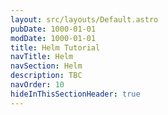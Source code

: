 ```yaml
---
layout: src/layouts/Default.astro
pubDate: 1000-01-01
modDate: 1000-01-01
title: Helm Tutorial
navTitle: Helm
navSection: Helm
description: TBC
navOrder: 10
hideInThisSectionHeader: true
---
```



